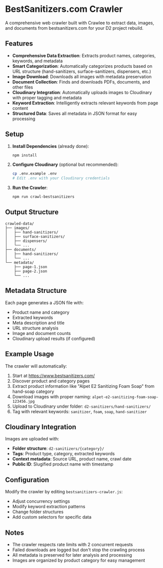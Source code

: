 # BestSanitizers.com Crawler

A comprehensive web crawler built with Crawlee to extract data, images, and documents from bestsanitizers.com for your D2 project rebuild.

## Features

- **Comprehensive Data Extraction**: Extracts product names, categories, keywords, and metadata
- **Smart Categorization**: Automatically categorizes products based on URL structure (hand-sanitizers, surface-sanitizers, dispensers, etc.)
- **Image Download**: Downloads all images with metadata preservation
- **Document Collection**: Finds and downloads PDFs, documents, and other files
- **Cloudinary Integration**: Automatically uploads images to Cloudinary with proper tagging and metadata
- **Keyword Extraction**: Intelligently extracts relevant keywords from page content
- **Structured Data**: Saves all metadata in JSON format for easy processing

## Setup

1. **Install Dependencies** (already done):
   ```bash
   npm install
   ```

2. **Configure Cloudinary** (optional but recommended):
   ```bash
   cp .env.example .env
   # Edit .env with your Cloudinary credentials
   ```

3. **Run the Crawler**:
   ```bash
   npm run crawl-bestsanitizers
   ```

## Output Structure

```
crawled-data/
├── images/
│   ├── hand-sanitizers/
│   ├── surface-sanitizers/
│   ├── dispensers/
│   └── ...
├── documents/
│   ├── hand-sanitizers/
│   └── ...
└── metadata/
    ├── page-1.json
    ├── page-2.json
    └── ...
```

## Metadata Structure

Each page generates a JSON file with:
- Product name and category
- Extracted keywords
- Meta description and title
- URL structure analysis
- Image and document counts
- Cloudinary upload results (if configured)

## Example Usage

The crawler will automatically:
1. Start at https://www.bestsanitizers.com/
2. Discover product and category pages
3. Extract product information like "Alpet E2 Sanitizing Foam Soap" from hand-soap category
4. Download images with proper naming: `alpet-e2-sanitizing-foam-soap-123456.jpg`
5. Upload to Cloudinary under folder: `d2-sanitizers/hand-sanitizers/`
6. Tag with relevant keywords: `sanitizer`, `foam`, `soap`, `hand-sanitizer`

## Cloudinary Integration

Images are uploaded with:
- **Folder structure**: `d2-sanitizers/{category}/`
- **Tags**: Product type, category, extracted keywords
- **Context metadata**: Source URL, product name, crawl date
- **Public ID**: Slugified product name with timestamp

## Configuration

Modify the crawler by editing `bestsanitizers-crawler.js`:
- Adjust concurrency settings
- Modify keyword extraction patterns
- Change folder structures
- Add custom selectors for specific data

## Notes

- The crawler respects rate limits with 2 concurrent requests
- Failed downloads are logged but don't stop the crawling process
- All metadata is preserved for later analysis and processing
- Images are organized by product category for easy management